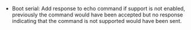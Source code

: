 - Boot serial: Add response to echo command if support is not
  enabled, previously the command would have been accepted but no
  response indicating that the command is not supported would have
  been sent.
